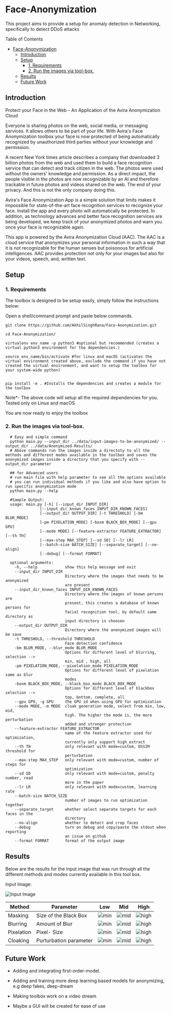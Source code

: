 # Face-Anonymization

This project aims to provide a setup for anomaly detection in Networking, specifically to detect DDoS attacks

<summary>Table of Contents</summary>

- [Face-Anonymization](#face-anonymization)
  - [Introduction](#introduction)
  - [Setup](#setup)
    - [1. Requirements](#1-requirements)
    - [2. Run the images via tool-box.](#2-run-the-images-via-tool-box)
  - [Results](#results)
  - [Future Work](#future-work)


## Introduction

Protect your Face in the Web – An Application of the Avira Anonymization Cloud

Everyone is sharing photos on the web, social media, or messaging services. It allows others to be part of your life. With Avira's Face Anonymization toolbox your face is now protected of being automatically recognized by unauthorized third parties without your knowledge and permission.

A recent New York times article describes a company that downloaded 3 billion photos from the web and used them to build a face recognition service that can detect and track citizen in the web. The photos were used without the owners' knowledge and permission. As a direct impact, the people visible in the photos are now recognizable by an AI and therefore trackable in future photos and videos shared on the web. The end of your privacy. And this is not the only company doing this.

Avira's Face Anonymization App is a simple solution that limits makes it impossible for state-of-the-art face recognition services to recognize your face. Install the app and every photo will automatically be protected. In addition, as technology advances and better face recognition services are being developed, we keep track of your anonymized photos and warn you once your face is recognizable again.

This app is powered by the Avira Anonymization Cloud (AAC). The AAC is a cloud service that anonymizes your personal information in such a way that it is not recognizable for the human senses but poisonous for artificial intelligences. AAC provides protection not only for your images but also for your videos, speech, and, written text. 


## Setup
### 1. Requirements

The toolbox is designed to be setup easily, simply follow the instructions below:

Open a shell/command prompt and paste below commands.

```shell
git clone https://github.com/AkhilSinghRana/Face-Anonymization.git

cd Face-Anonymization/ 

virtualenv env_name -p python3 #optional but recommended (creates a virtual python3 environment for the dependencies.)

source env_name/bin/activate #for linux and macOS (activates the virtual environment created above, exclude the command if you have not created the virtual environment, and want to setup the toolbox for your system-wide python)


pip install -e . #Installs the dependencies and creates a module for the toolbox

 ```

Note*- The above code will setup all the required dependencies for you. Tested only on Linux and macOS


You are now ready to enjoy the toolbox

### 2. Run the images via tool-box.

```shell
  # Easy and simple command
  python main.py --input_dir ../data/input-images-to-be-anonymized/ --output_dir ../data/Anonymized-Results/
  # Above commands run the images inside a directoty to all the methods and different modes available in the toolbox and saves the anonymized images inside a directory that you specify with --output_dir parameter
  
  ## for Advanced users 
  # run main file with help parameter to see all the options available
  # you can run individual methods if you like and also have option to run specific anonymization mode
  python main.py --help

  #Sample Output:
  usage: main.py [-h] [--input_dir INPUT_DIR]
               [--input_dir_known_faces INPUT_DIR_KNOWN_FACES]
               [--output_dir OUTPUT_DIR] [-t THRESHOLD] [-bm BLUR_MODE]
               [-pm PIXELATION_MODE] [-boxm BLACK_BOX_MODE] [--gpu GPU]
               [--mode MODE] [--feature-extractor FEATURE_EXTRACTOR] [--th TH]
               [--max-step MAX_STEP] [--sd SD] [--lr LR]
               [--batch-size BATCH_SIZE] [--separate_target] [--no-align]
               [--debug] [--format FORMAT]

  optional arguments:
    -h, --help            show this help message and exit
    --input_dir INPUT_DIR
                          Directory where the images that needs to be anonymized
                          are present
    --input_dir_known_faces INPUT_DIR_KNOWN_FACES
                          Directory where the images of known persons are
                          present, this creates a database of known persons for
                          facial recognition tool, by default same directory as
                          input directory is choosen
    --output_dir OUTPUT_DIR
                          Directory where the anonymized images will be save
    -t THRESHOLD, --threshold THRESHOLD
                          Face detection confidence
    -bm BLUR_MODE, --blur_mode BLUR_MODE
                          Options for different level of blurring, selection -->
                          min, mid , high, all
    -pm PIXELATION_MODE, --pixelation_mode PIXELATION_MODE
                          Options for different level of pixelation same as blur
                          modes
    -boxm BLACK_BOX_MODE, --black_box_mode BLACK_BOX_MODE
                          Options for different level of blackbox selection -->
                          top, bottom, complete, all
    --gpu GPU, -g GPU     the GPU id when using GPU for optimization
    --mode MODE, -m MODE  cloak generation mode, select from min, low, mid,
                          high. The higher the mode is, the more perturbation
                          added and stronger protection
    --feature-extractor FEATURE_EXTRACTOR
                          name of the feature extractor used for optimization,
                          currently only support high_extract
    --th TH               only relevant with mode=custom, DSSIM threshold for
                          perturbation
    --max-step MAX_STEP   only relevant with mode=custom, number of steps for
                          optimization
    --sd SD               only relevant with mode=custom, penalty number, read
                          more in the paper
    --lr LR               only relevant with mode=custom, learning rate
    --batch-size BATCH_SIZE
                          number of images to run optimization together
    --separate_target     whether select separate targets for each faces in the
                          directory
    --no-align            whether to detect and crop faces
    --debug               turn on debug and copy/paste the stdout when reporting
                          an issue on github
    --format FORMAT       format of the output image
```



## Results

Below are the results for the input image that was run through all the different methods and modes currently available in this tool box.

Input Image:

![Input Image](util/extra/akhil.singh-rana@avira.com.png) 

|Method | Parameter| Low| Mid| High|
|----------------|------------|------------|------------|------------|
|Masking| Size of the Black Box| ![min](util/extra/akhil.singh-rana@avira.com_BlackBar_top.png) | ![mid](util/extra/akhil.singh-rana@avira.com_BlackBar_bottom.png) | ![high](util/extra/akhil.singh-rana@avira.com_BlackBar_complete.png)|
|Blurring| Amount of Blur| ![min](util/extra/akhil.singh-rana@avira.com_Blurred_min.png) | ![mid](util/extra/akhil.singh-rana@avira.com_Blurred_mid.png) | ![high](util/extra/akhil.singh-rana@avira.com_Blurred_high.png)|
|Pixelation| Pixel- Size| ![min](util/extra/akhil.singh-rana@avira.com_Pixelated_min.png) | ![mid](util/extra/akhil.singh-rana@avira.com_Pixelated_mid.png) | ![high](util/extra/akhil.singh-rana@avira.com_Pixelated_high.png)|
|Cloaking| Purturbation parameter| ![min](util/extra/akhil.singh-rana@avira.com_min_cloaked.png) | ![mid](util/extra/akhil.singh-rana@avira.com_low_cloaked.png) | ![high](util/extra/akhil.singh-rana@avira.com_high_cloaked.png)|

         

## Future Work

- Adding and integrating first-order-model.
 
- Adding and training more deep learning based models for anonymizing, e.g deep fakes, deep-dream

- Making toolbox work on a video stream

- Maybe a GUI will be created for ease of use